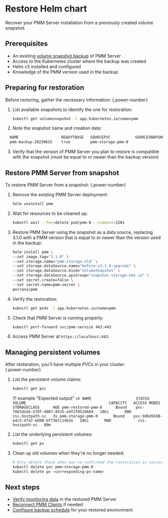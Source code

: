 # Restore Helm chart

Recover your PMM Server installation from a previously created volume snapshot.

## Prerequisites

- An existing [volume snapshot backup](backup_container_helm.md) of PMM Server
- Access to the Kubernetes cluster where the backup was created
- Helm v3 installed and configured
- Knowledge of the PMM version used in the backup

## Preparing for restoration
Before restoring, gather the necessary information:
{.power-number}

1. List available snapshots to identify the one for restoration:
   ```sh
   kubectl get volumesnapshot -l app.kubernetes.io/name=pmm
   ```

2. Note the snapshot name and creation date:
  ```sh
    NAME                   READYTOUSE   SOURCEPVC           SOURCESNAPSHOTCONTENT   RESTORESIZE   SNAPSHOTCLASS            SNAPSHOTCONTENT                                    CREATIONTIME   AGE
    pmm-backup-20230615    true         pmm-storage-pmm-0                           10Gi          csi-hostpath-snapclass   snapcontent-c9a3d320-be77-49c9-85ff-8257e761f05d   3h36m          3h36m
  ```

3. Verify that the version of PMM Server you plan to restore is compatible with the snapshot (must be equal to or newer than the backup version)

## Restore PMM Server from snapshot

To restore PMM Server from a snapshot:
{.power-number}

1. Remove the existing PMM Server deployment:
    ```sh
    helm uninstall pmm
    ```
2. Wait for resources to be cleaned up:
    ```sh
    kubectl wait --for=delete pod/pmm-0 --timeout=120s
    ```
3. Restore PMM Server using the snapshot as a data source, replacing 3.1.0 with a PMM version that is equal to or newer than the version used in the backup:

    ```sh
    helm install pmm \
    --set image.tag="3.1.0" \
    --set storage.name="pmm-storage-old" \
    --set storage.dataSource.name="before-v3.1.0-upgrade" \
    --set storage.dataSource.kind="VolumeSnapshot" \
    --set storage.dataSource.apiGroup="snapshot.storage.k8s.io" \
    --set secret.create=false \
    --set secret.name=pmm-secret \
    percona/pmm
    ```

4. Verify the restoration:
    ```sh
    kubectl get pods -l app.kubernetes.io/name=pmm
    ```

5. Check that PMM Server is running properly:
    ```sh
    kubectl port-forward svc/pmm-service 443:443
    ```
6. Access PMM Server at `https://localhost:443`. 

## Managing persistent volumes

After restoration, you'll have multiple PVCs in your cluster:  
{.power-number}

1. List the persistent volume claims:

    ```sh
    kubectl get pvc
    ```

    !!! example "Expected output"
        ```sh
        NAME                    STATUS   VOLUME                                     CAPACITY   ACCESS MODES   STORAGECLASS      AGE
        pmm-restored-pmm-0      Bound    pvc-70e5d2eb-570f-4087-9515-edf2f051666d   10Gi       RWO            csi-hostpath-sc   3s
        pmm-storage-pmm-0       Bound    pvc-9dbd9160-e4c5-47a7-bd90-bff36fc1463e   10Gi       RWO            csi-hostpath-sc   89m
        ```

2. List the underlying persistent volumes:

    ```sh
    kubectl get pv
    ```

3. Clean up old volumes when they're no longer needed:

    ```sh
    # Only delete these when you've confirmed the restoration is successful
    kubectl delete pvc pmm-storage-pmm-0
    kubectl delete pv <corresponding-pv-name>
    ```

## Next steps

- [Verify monitoring data](../../../../use/dashboard-inventory.md) in the restored PMM Server
- [Reconnect PMM Clients](../../../register-client-node/index.md) if needed
- [Configure backup schedule](backup_container_helm.md) for your restored environment